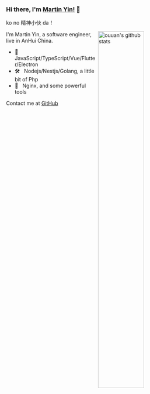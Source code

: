 ### Hi there, I'm [Martin Yin!](https://github.com/martin-yin) 👋 

ko no 精神小伙 da！

<img align="right" alt="ouuan's github stats" width="50%" src="https://github-readme-stats.vercel.app/api?username=martin-yin&show_icons=true">

I'm Martin Yin, a software engineer, live in AnHui China.

- 🎁  &nbsp; JavaScript/TypeScript/Vue/Flutter/Electron
- 🛠  &nbsp; Nodejs/Nestjs/Golang, a little bit of Php
- 🚕  &nbsp; Nginx, and some powerful tools

Contact me at [GitHub](https://github.com/martin-yin)

